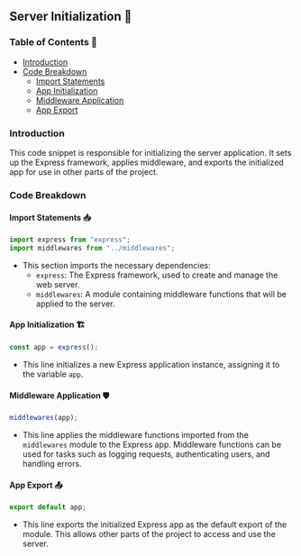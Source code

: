 ##  Server Initialization 🚀

### Table of Contents 📑

- [Introduction](#introduction)
- [Code Breakdown](#code-breakdown)
  - [Import Statements](#import-statements)
  - [App Initialization](#app-initialization)
  - [Middleware Application](#middleware-application)
  - [App Export](#app-export)

### Introduction 

This code snippet is responsible for initializing the server application. It sets up the Express framework, applies middleware, and exports the initialized app for use in other parts of the project.

### Code Breakdown

#### Import Statements 📥

```javascript
import express from "express";
import middlewares from "../middlewares";
```

- This section imports the necessary dependencies:
  - `express`: The Express framework, used to create and manage the web server.
  - `middlewares`: A module containing middleware functions that will be applied to the server.

#### App Initialization 🏗️

```javascript
const app = express();
```

- This line initializes a new Express application instance, assigning it to the variable `app`.

#### Middleware Application 🛡️

```javascript
middlewares(app);
```

- This line applies the middleware functions imported from the `middlewares` module to the Express app. Middleware functions can be used for tasks such as logging requests, authenticating users, and handling errors.

#### App Export 📤

```javascript
export default app;
```

- This line exports the initialized Express app as the default export of the module. This allows other parts of the project to access and use the server.

